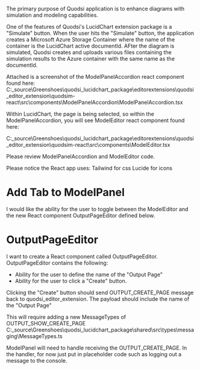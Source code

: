 The primary purpose of Quodsi application is to enhance diagrams with simulation and modeling capabilities.  

One of the features of Quodsi's LucidChart extension package is a "Simulate" button.  When the user hits the "Simulate" button, the application creates a Microsoft Azure Storage Container where the name of the container is the LucidChart active documentId.  AFter the diagram is simulated, Quodsi creates and uploads various files containing the simulation results to the Azure container with the same name as the documentId.

Attached is a screenshot of the ModelPanelAccordion react component found here:
C:\_source\Greenshoes\quodsi_lucidchart_package\editorextensions\quodsi_editor_extension\quodsim-react\src\components\ModelPanelAccordion\ModelPanelAccordion.tsx

Within LucidChart, the page is being selected, so within the ModelPanelAccordion, you will see ModelEditor react component found here:

C:\_source\Greenshoes\quodsi_lucidchart_package\editorextensions\quodsi_editor_extension\quodsim-react\src\components\ModelEditor.tsx

Please review ModelPanelAccordion and ModelEditor code.

Please notice the React app uses:
Tailwind for css
Lucide for icons

# Add Tab to ModelPanel
I would like the ability for the user to toggle between the ModelEditor and the new React component OutputPageEditor defined below.

# OutputPageEditor

I want to create a React component called OutputPageEditor. OutputPageEditor contains the following:

* Ability for the user to define the name of the "Output Page"
* Ability for the user to click a "Create" button.  


Clicking the "Create" button should send OUTPUT_CREATE_PAGE message back to quodsi_editor_extension.  The payload should include the name of the "Output Page"

This will require adding a new MessageTypes of OUTPUT_SHOW_CREATE_PAGE
C:\_source\Greenshoes\quodsi_lucidchart_package\shared\src\types\messaging\MessageTypes.ts


ModelPanel will need to handle receiving the OUTPUT_CREATE_PAGE.  In the handler, for now just put in placeholder code such as logging out a message to the console.